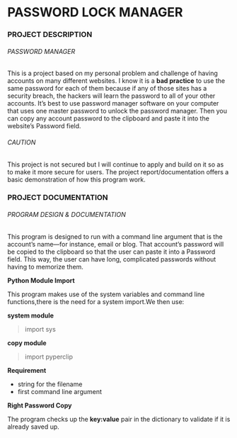 # PASSWORD LOCK MANAGER

### PROJECT DESCRIPTION

######  PASSWORD MANAGER

This is a project based on my personal problem and challenge of having accounts on many different websites. I know it is a **bad practice** to 
use the same password for each of them because if any of those sites has 
a security breach, the hackers will learn the password to all of your other 
accounts. It’s best to use password manager software on your computer that 
uses one master password to unlock the password manager. Then you can 
copy any account password to the clipboard and paste it into the website’s 
Password field.

###### CAUTION
This project is not secured but I will continue to apply and build on it so as to make it more secure for users. The project report/documentation offers a basic demonstration of how this program work.

### PROJECT DOCUMENTATION

###### PROGRAM DESIGN & DOCUMENTATION

This program is designed to run with a command line argument 
that is the account’s name—for instance, email or blog. That account’s 
password will be copied to the clipboard so that the user can paste it into 
a Password field. This way, the user can have long, complicated passwords 
without having to memorize them.

**Python Module Import**

This program makes use of the system variables and command line functions,there is the need for a system import.We then use:

**system module**

> import sys

**copy module**
> import pyperclip

**Requirement**
* string for the filename
* first command line argument

**Right Password Copy**

The program checks up the **key:value** pair in the dictionary to validate if it is already saved up.

